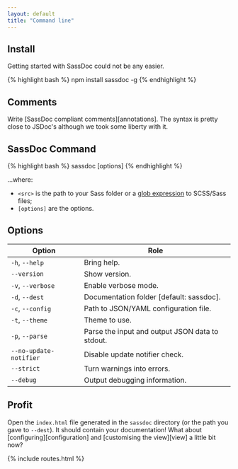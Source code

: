 ```yaml
---
layout: default
title: "Command line"
---
```


## Install

Getting started with SassDoc could not be any easier.

{% highlight bash %}
npm install sassdoc -g
{% endhighlight %}

## Comments

Write [SassDoc compliant comments][annotations]. The syntax is pretty close to JSDoc's although we took some liberty with it.

## SassDoc Command

{% highlight bash %}
sassdoc <src> [options]
{% endhighlight %}

...where:

* `<src>` is the path to your Sass folder or a [glob expression](https://github.com/isaacs/node-glob#glob-primer) to SCSS/Sass files;
* `[options]` are the options.

## Options

| Option                 | Role                                            |
|------------------------|-------------------------------------------------|
| `-h`, `--help`         | Bring help.                                     |
| `--version`            | Show version.                                   |
| `-v`, `--verbose`      | Enable verbose mode.                            |
| `-d`, `--dest`         | Documentation folder [default: sassdoc].        |
| `-c`, `--config`       | Path to JSON/YAML configuration file.           |
| `-t`, `--theme`        | Theme to use.                                   |
| `-p`, `--parse`        | Parse the input and output JSON data to stdout. |
| `--no-update-notifier` | Disable update notifier check.                  |
| `--strict`             | Turn warnings into errors.                      |
| `--debug`              | Output debugging information.                   |

## Profit

Open the `index.html` file generated in the `sassdoc` directory (or the path you gave to `--dest`). It should contain your documentation! What about [configuring][configuration] and [customising the view][view] a little bit now?

{% include routes.html %}
